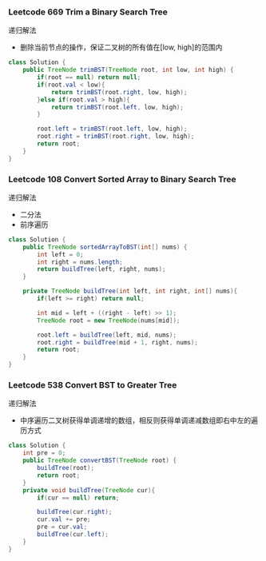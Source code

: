 ### Leetcode 669 Trim a Binary Search Tree

递归解法

- 删除当前节点的操作，保证二叉树的所有值在[low, high]的范围内

```java
class Solution {
    public TreeNode trimBST(TreeNode root, int low, int high) {
        if(root == null) return null;
        if(root.val < low){
            return trimBST(root.right, low, high);
        }else if(root.val > high){
            return trimBST(root.left, low, high);
        }

        root.left = trimBST(root.left, low, high);
        root.right = trimBST(root.right, low, high);
        return root;
    }
}
```

### Leetcode 108 Convert Sorted Array to Binary Search Tree

递归解法

- 二分法
- 前序遍历

```java
class Solution {
    public TreeNode sortedArrayToBST(int[] nums) {
        int left = 0;
        int right = nums.length;
        return buildTree(left, right, nums);
    }

    private TreeNode buildTree(int left, int right, int[] nums){
        if(left >= right) return null;

        int mid = left + ((right - left) >> 1);
        TreeNode root = new TreeNode(nums[mid]);

        root.left = buildTree(left, mid, nums);
        root.right = buildTree(mid + 1, right, nums);
        return root;
    }
}
```

### Leetcode 538 Convert BST to Greater Tree

递归解法

- 中序遍历二叉树获得单调递增的数组，相反则获得单调递减数组即右中左的遍历方式

```java
class Solution {
    int pre = 0;
    public TreeNode convertBST(TreeNode root) {
        buildTree(root);
        return root;
    }
    private void buildTree(TreeNode cur){
        if(cur == null) return;

        buildTree(cur.right);
        cur.val += pre;
        pre = cur.val;
        buildTree(cur.left);
    }
}
```
